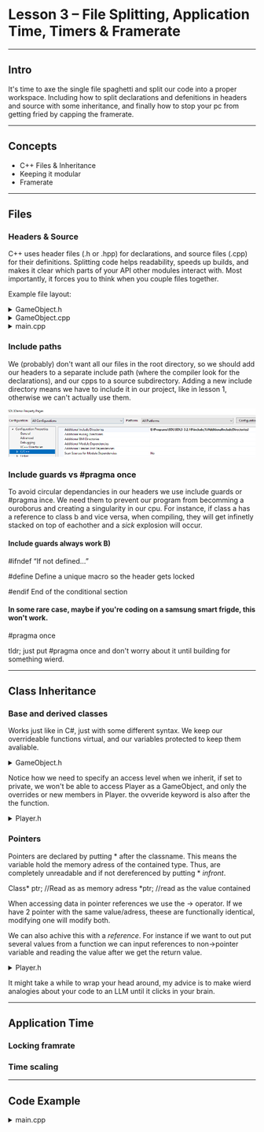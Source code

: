 # Lesson 3 – File Splitting, Application Time, Timers & Framerate

---

## Intro

It's time to axe the single file spaghetti and split our code into a proper workspace. 
Including how to split declarations and defenitions in headers and source with some inheritance, and finally how to stop your pc from getting fried by capping the framerate.

---

## Concepts

- C++ Files & Inheritance
- Keeping it modular
- Framerate

---

## Files

### Headers & Source

C++ uses header files (.h or .hpp) for declarations, and source files (.cpp) for their definitions.
Splitting code helps readability, speeds up builds, and makes it clear which parts of your API other modules interact with.
Most importantly, it forces you to think when you couple files together.

Example file layout: 
<details>
<summary>GameObject.h</summary>

 ```cpp

#pragma once
#include <SDL3/SDL.h>

class GameObject {
public:
    GameObject( SDL_Renderer* renderer, int x, int y, int w, int h);
    GameObject( SDL_Renderer* renderer, int x, int y, int w, int h,SDL_Texture* texture);
    ~GameObject();

    virtual void HandleEvent(const SDL_Event& e);
    virtual void Render();
    virtual void Update(float DeltaTime, float ScaledDeltaTime);
    virtual void SetPosition(int x, int y);

protected:
    SDL_Renderer* renderer = nullptr;
    SDL_FRect rect;
    SDL_Texture* texture = nullptr;
};


```
</details>
<details>
<summary>GameObject.cpp</summary>

 ```cpp

#include "GameObject.h"

GameObject::GameObject(SDL_Renderer* renderer, int x, int y, int w, int h)
    : renderer(renderer) {
    rect = { (float)x, (float)y, (float)w, (float)h };
    texture = nullptr;
}
GameObject::GameObject(SDL_Renderer* renderer, int x, int y, int w, int h, SDL_Texture* texture)
    : renderer(renderer), texture(texture) {
        rect = { (float)x, (float)y, (float)w, (float)h };
}
GameObject::~GameObject() {}


void GameObject::HandleEvent(const SDL_Event& e)
{

}

void GameObject::Render() {


    if (texture)
        SDL_RenderTexture(renderer, texture, NULL, &rect);
    else
        SDL_RenderFillRect(renderer, &rect);
}

void GameObject::Update(float DeltaTime, float ScaledDeltaTime)
{
}

void GameObject::SetPosition(int x, int y) {
    rect.x = (float)x;
    rect.y = (float)y;
}


```
</details>
<details>
<summary>main.cpp</summary>

 ```cpp

#include "Game.h"
#include <SDL3/SDL.h>
#include <SDL3/SDL_image.h>

int main(int argc, char** argv) {

    Game game;

    if (!game.Init("Game", 800, 600)) {
        return -1;
    }

    while (game.running()) {
        game.HandleEvents();
        game.Update();
        game.Render();
    }

    game.Quit();
    return 0;
}

```
</details>

### Include paths

We (probably) don't want all our files in the root directory, so we should add our headers to a separate include path (where the compiler look for the declarations), and our cpps to a source subdirectory.
Adding a new include directory means we have to include it in our project, like in lesson 1, otherwise we can't actually use them.

<img src="images\includedir.PNG"/>

### Include guards vs #pragma once

To avoid circular dependancies in our headers we use include guards or #pragma ince.
We need them to prevent our program from becomming a ouroborus and creating a singularity in our cpu.
For instance, if class a has a reference to class b and vice versa, when compiling, they will get infinetly stacked on top of eachother and a *sick* explosion will occur.

#### Include guards always work B)

#ifndef	“If not defined…”

#define	Define a unique macro so the header gets locked

#endif	End of the conditional section

#### In some rare case, maybe if you're coding on a samsung smart frigde, this won't work.

#pragma once


tldr; just put #pragma once and don't worry about it until building for something wierd.

---

## Class Inheritance

### Base and derived classes

Works just like in C#, just with some different syntax.
We keep our overrideable functions virtual, and our variables protected to keep them avaliable.


<details>
<summary>GameObject.h</summary>

 ```cpp

#pragma once
#include <SDL3/SDL.h>

class GameObject {
public:
    GameObject( SDL_Renderer* renderer, int x, int y, int w, int h);
    GameObject( SDL_Renderer* renderer, int x, int y, int w, int h,SDL_Texture* texture);
    ~GameObject();

    virtual void HandleEvent(const SDL_Event& e);
    virtual void Render();
    virtual void Update(float DeltaTime, float ScaledDeltaTime);
    virtual void SetPosition(int x, int y);

protected:
    SDL_Renderer* renderer = nullptr;
    SDL_FRect rect;
    SDL_Texture* texture = nullptr;
};


```
</details>


Notice how we need to specify an access level when we inherit, if set to private, we won't be able to access Player as a GameObject, and only the overrides or new members in Player.
the ovveride keyword is also after the the function.
<details>
<summary>Player.h</summary>

 ```cpp

#pragma once
#include "GameObject.h"
#include "InputManager.h"

class Player : public GameObject {
public:
	Player(SDL_Renderer* renderer, int x, int y, int w, int h, SDL_Texture* texture) : GameObject(renderer, x, y, w, h, texture) {	};
	~Player() {};


	virtual void Update(float DeltaTime, float ScaledDeltaTime) override;

};



```
</details>

### Pointers

Pointers are declared by putting * after the classname. This means the variable hold the memory adress of the contained type. Thus, are completely unreadable and if not dereferenced by putting * *infront*.

Class* ptr; //Read as as memory adress
*ptr; //read as the value contained

When accessing data in pointer references we use the -> operator.
If we have 2 pointer with the same value/adress, theese are functionally identical, modifying one will modify both.

We can also achive this with a *reference*.
For instance if we want to out put several values from a function we can input references to non->pointer variable and reading the value after we get the return value.

 <details>
<summary>Player.h</summary>

 ```cpp

int a = 0;
int b = 0;

int ModifyAB(int& ref, int value){
    ref = value;
    return ref;
}

a = ModifyAB(b, 1); 

//both a & b will equal 1


```
</details>

It might take a while to wrap your head around, my advice is to make wierd analogies about your code to an LLM until it clicks in your brain.

---

## Application Time
### Locking framrate
### Time scaling

---

## Code Example

<details>  
<summary>main.cpp</summary>  

```cpp
// SDL3 modular timing skeleton
